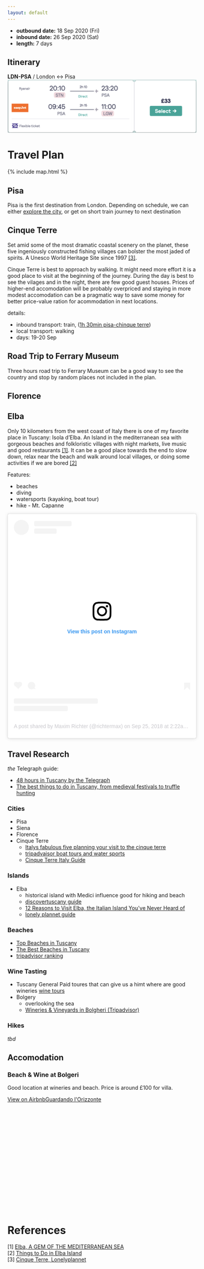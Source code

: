 ```yaml
---
layout: default
---
```


- **outbound date:** 18 Sep 2020 (Fri)
- **inbound date:** 26 Sep 2020 (Sat)
- **length:** 7 days

## Itinerary
**LDN-PSA** / London ↔ Pisa
![Flight London to Pisa](/assets/flight.png)

<div
  data-skyscanner-widget="SearchWidget"
  data-associate-id="a62db278-4fa1-4c4d-bff2-b540a6d1a917"
  data-locale="en-GB"
  data-market="GB"
  data-currency="GBP"
  data-origin-name="'London'"
  data-destination-name="'Pisa'"
  data-flight-outbound-date="2020-09-18"
  data-flight-inbound-date="2020-09-26"
></div>
<script src="https://widgets.skyscanner.net/widget-server/js/loader.js" async></script>

# Travel Plan

{% include map.html %}

## Pisa
Pisa is the first destination from London. Depending on schedule, we can either [explore the city](https://www.thecrazytourist.com/15-best-things-pisa-italy), or get on short train journey to next destination

## Cinque Terre
Set amid some of the most dramatic coastal scenery on the planet, these five ingeniously constructed fishing villages can bolster the most jaded of spirits. A Unesco World Heritage Site since 1997 [\[3\]](https://www.lonelyplanet.com/italy/cinque-terre).

Cinque Terre is best to approach by walking. It might need more effort it is a good place to visit at the beginning of the journey. During the day is best to see the vilages and in the night, there are few good guest houses. Prices of higher-end accomodation will be probably overpriced and staying in more modest accomodation can be a pragmatic way to save some money for better price-value ration for acommodation in next locations.

details:
  - inbound transport: train, ([1h 30min pisa-chinque terre](https://goo.gl/maps/hk7UzaeMxZ2pYCpy8))
  - local transport: walking
  - days: 19-20 Sep

## Road Trip to Ferrary Museum
Three hours road trip to Ferrary Museum can be a good way to see the country and stop by random places not included in the plan.

## Florence


## Elba
Only 10 kilometers from the west coast of Italy there is one of my favorite place in Tuscany: Isola d’Elba. An Island in the mediterranean sea with gorgeous beaches and folkloristic villages with night markets, live music and good restaurants [\[1\]](https://travelista.club/guides/isola-delba-a-little-paradise-in-the-sea-of-tuscany-italy/). It can be a good place towards the end to slow down, relax near the beach and walk around local villages, or doing some activities if we are bored [\[2\]](https://www.tripadvisor.co.uk/Attractions-g202314-Activities-Elba_Island_Province_of_Livorno_Tuscany.html)

Features:
  - beaches
  - diving
  - watersports (kayaking, boat tour)
  - hike - Mt. Capanne

<blockquote class="instagram-media" data-instgrm-permalink="https://www.instagram.com/p/BoJNbKEgLBz/?utm_source=ig_embed&amp;utm_campaign=loading" data-instgrm-version="12" style=" background:#FFF; border:0; border-radius:3px; box-shadow:0 0 1px 0 rgba(0,0,0,0.5),0 1px 10px 0 rgba(0,0,0,0.15); margin: 1px; max-width:540px; min-width:326px; padding:0; width:99.375%; width:-webkit-calc(100% - 2px); width:calc(100% - 2px);"><div style="padding:16px;"> <a href="https://www.instagram.com/p/BoJNbKEgLBz/?utm_source=ig_embed&amp;utm_campaign=loading" style=" background:#FFFFFF; line-height:0; padding:0 0; text-align:center; text-decoration:none; width:100%;" target="_blank"> <div style=" display: flex; flex-direction: row; align-items: center;"> <div style="background-color: #F4F4F4; border-radius: 50%; flex-grow: 0; height: 40px; margin-right: 14px; width: 40px;"></div> <div style="display: flex; flex-direction: column; flex-grow: 1; justify-content: center;"> <div style=" background-color: #F4F4F4; border-radius: 4px; flex-grow: 0; height: 14px; margin-bottom: 6px; width: 100px;"></div> <div style=" background-color: #F4F4F4; border-radius: 4px; flex-grow: 0; height: 14px; width: 60px;"></div></div></div><div style="padding: 19% 0;"></div> <div style="display:block; height:50px; margin:0 auto 12px; width:50px;"><svg width="50px" height="50px" viewBox="0 0 60 60" version="1.1" xmlns="https://www.w3.org/2000/svg" xmlns:xlink="https://www.w3.org/1999/xlink"><g stroke="none" stroke-width="1" fill="none" fill-rule="evenodd"><g transform="translate(-511.000000, -20.000000)" fill="#000000"><g><path d="M556.869,30.41 C554.814,30.41 553.148,32.076 553.148,34.131 C553.148,36.186 554.814,37.852 556.869,37.852 C558.924,37.852 560.59,36.186 560.59,34.131 C560.59,32.076 558.924,30.41 556.869,30.41 M541,60.657 C535.114,60.657 530.342,55.887 530.342,50 C530.342,44.114 535.114,39.342 541,39.342 C546.887,39.342 551.658,44.114 551.658,50 C551.658,55.887 546.887,60.657 541,60.657 M541,33.886 C532.1,33.886 524.886,41.1 524.886,50 C524.886,58.899 532.1,66.113 541,66.113 C549.9,66.113 557.115,58.899 557.115,50 C557.115,41.1 549.9,33.886 541,33.886 M565.378,62.101 C565.244,65.022 564.756,66.606 564.346,67.663 C563.803,69.06 563.154,70.057 562.106,71.106 C561.058,72.155 560.06,72.803 558.662,73.347 C557.607,73.757 556.021,74.244 553.102,74.378 C549.944,74.521 548.997,74.552 541,74.552 C533.003,74.552 532.056,74.521 528.898,74.378 C525.979,74.244 524.393,73.757 523.338,73.347 C521.94,72.803 520.942,72.155 519.894,71.106 C518.846,70.057 518.197,69.06 517.654,67.663 C517.244,66.606 516.755,65.022 516.623,62.101 C516.479,58.943 516.448,57.996 516.448,50 C516.448,42.003 516.479,41.056 516.623,37.899 C516.755,34.978 517.244,33.391 517.654,32.338 C518.197,30.938 518.846,29.942 519.894,28.894 C520.942,27.846 521.94,27.196 523.338,26.654 C524.393,26.244 525.979,25.756 528.898,25.623 C532.057,25.479 533.004,25.448 541,25.448 C548.997,25.448 549.943,25.479 553.102,25.623 C556.021,25.756 557.607,26.244 558.662,26.654 C560.06,27.196 561.058,27.846 562.106,28.894 C563.154,29.942 563.803,30.938 564.346,32.338 C564.756,33.391 565.244,34.978 565.378,37.899 C565.522,41.056 565.552,42.003 565.552,50 C565.552,57.996 565.522,58.943 565.378,62.101 M570.82,37.631 C570.674,34.438 570.167,32.258 569.425,30.349 C568.659,28.377 567.633,26.702 565.965,25.035 C564.297,23.368 562.623,22.342 560.652,21.575 C558.743,20.834 556.562,20.326 553.369,20.18 C550.169,20.033 549.148,20 541,20 C532.853,20 531.831,20.033 528.631,20.18 C525.438,20.326 523.257,20.834 521.349,21.575 C519.376,22.342 517.703,23.368 516.035,25.035 C514.368,26.702 513.342,28.377 512.574,30.349 C511.834,32.258 511.326,34.438 511.181,37.631 C511.035,40.831 511,41.851 511,50 C511,58.147 511.035,59.17 511.181,62.369 C511.326,65.562 511.834,67.743 512.574,69.651 C513.342,71.625 514.368,73.296 516.035,74.965 C517.703,76.634 519.376,77.658 521.349,78.425 C523.257,79.167 525.438,79.673 528.631,79.82 C531.831,79.965 532.853,80.001 541,80.001 C549.148,80.001 550.169,79.965 553.369,79.82 C556.562,79.673 558.743,79.167 560.652,78.425 C562.623,77.658 564.297,76.634 565.965,74.965 C567.633,73.296 568.659,71.625 569.425,69.651 C570.167,67.743 570.674,65.562 570.82,62.369 C570.966,59.17 571,58.147 571,50 C571,41.851 570.966,40.831 570.82,37.631"></path></g></g></g></svg></div><div style="padding-top: 8px;"> <div style=" color:#3897f0; font-family:Arial,sans-serif; font-size:14px; font-style:normal; font-weight:550; line-height:18px;"> View this post on Instagram</div></div><div style="padding: 12.5% 0;"></div> <div style="display: flex; flex-direction: row; margin-bottom: 14px; align-items: center;"><div> <div style="background-color: #F4F4F4; border-radius: 50%; height: 12.5px; width: 12.5px; transform: translateX(0px) translateY(7px);"></div> <div style="background-color: #F4F4F4; height: 12.5px; transform: rotate(-45deg) translateX(3px) translateY(1px); width: 12.5px; flex-grow: 0; margin-right: 14px; margin-left: 2px;"></div> <div style="background-color: #F4F4F4; border-radius: 50%; height: 12.5px; width: 12.5px; transform: translateX(9px) translateY(-18px);"></div></div><div style="margin-left: 8px;"> <div style=" background-color: #F4F4F4; border-radius: 50%; flex-grow: 0; height: 20px; width: 20px;"></div> <div style=" width: 0; height: 0; border-top: 2px solid transparent; border-left: 6px solid #f4f4f4; border-bottom: 2px solid transparent; transform: translateX(16px) translateY(-4px) rotate(30deg)"></div></div><div style="margin-left: auto;"> <div style=" width: 0px; border-top: 8px solid #F4F4F4; border-right: 8px solid transparent; transform: translateY(16px);"></div> <div style=" background-color: #F4F4F4; flex-grow: 0; height: 12px; width: 16px; transform: translateY(-4px);"></div> <div style=" width: 0; height: 0; border-top: 8px solid #F4F4F4; border-left: 8px solid transparent; transform: translateY(-4px) translateX(8px);"></div></div></div> <div style="display: flex; flex-direction: column; flex-grow: 1; justify-content: center; margin-bottom: 24px;"> <div style=" background-color: #F4F4F4; border-radius: 4px; flex-grow: 0; height: 14px; margin-bottom: 6px; width: 224px;"></div> <div style=" background-color: #F4F4F4; border-radius: 4px; flex-grow: 0; height: 14px; width: 144px;"></div></div></a><p style=" color:#c9c8cd; font-family:Arial,sans-serif; font-size:14px; line-height:17px; margin-bottom:0; margin-top:8px; overflow:hidden; padding:8px 0 7px; text-align:center; text-overflow:ellipsis; white-space:nowrap;"><a href="https://www.instagram.com/p/BoJNbKEgLBz/?utm_source=ig_embed&amp;utm_campaign=loading" style=" color:#c9c8cd; font-family:Arial,sans-serif; font-size:14px; font-style:normal; font-weight:normal; line-height:17px; text-decoration:none;" target="_blank">A post shared by Maxim Richter (@richtermax)</a> on <time style=" font-family:Arial,sans-serif; font-size:14px; line-height:17px;" datetime="2018-09-25T09:22:29+00:00">Sep 25, 2018 at 2:22am PDT</time></p></div></blockquote> <script async src="//www.instagram.com/embed.js"></script>

## Travel Research

_the_ Telegraph guide:
  - [48 hours in Tuscany by the Telegraph](https://www.telegraph.co.uk/travel/destinations/europe/italy/tuscany/articles/tuscany-expert-travel-guide/)
  - [The best things to do in Tuscany, from medieval festivals to truffle hunting](https://www.telegraph.co.uk/travel/destinations/europe/italy/tuscany/articles/tuscany-attractions/)

### Cities

- Pisa
- Siena
- Florence
- Cinque Terre
    - [Italys fabulous five planning your visit to the cinque terre](https://www.lonelyplanet.com/articles/italys-fabulous-five-planning-your-visit-to-the-cinque-terre)
    - [tripadvaisor boat tours and water sports](https://www.tripadvisor.co.uk/Attractions-g187817-Activities-c55-Cinque_Terre_Italian_Riviera_Liguria.html)
    - [Cinque Terre Italy Guide](https://www.ontheluce.com/cinque-terre-italy-guide/)

### Islands

- Elba
    - historical island with Medici influence good for hiking and beach
    - [discovertuscany guide](https://www.discovertuscany.com/elba/)
    - [12 Reasons to Visit Elba, the Italian Island You've Never Heard of
](https://theculturetrip.com/europe/italy/articles/12-reasons-to-visit-elba-the-italian-island-youve-never-heard-of)
    - [lonely plannet guide](https://www.lonelyplanet.com/italy/tuscany/elba-1335584)


### Beaches
- [Top Beaches in Tuscany](https://www.discovertuscany.com/what-to-do-in-tuscany/top-beaches-in-tuscany.html)
- [The Best Beaches in Tuscany](https://www.essentialitaly.co.uk/blog/areas-best-beaches-tuscany)
- [tripadvisor ranking](https://www.tripadvisor.co.uk/Attractions-g187893-Activities-c61-t52-Tuscany.html)

### Wine Tasting
- Tuscany General
  Paid toures that can give us a himt where are good wineries [wine tours](https://www.italyandwine.net/shared-wine-tours)
- Bolgery
  - overlooking the sea
  - [Wineries & Vineyards in Bolgheri \(Tripadvisor\)](https://www.tripadvisor.co.uk/Attractions-g1095770-Activities-c36-t132-Bolgheri_Castagneto_Carducci_Province_of_Livorno_Tuscany.html)

### Hikes
_tbd_

## Accomodation

### Beach & Wine at Bolgeri
Good location at wineries and beach. Price is around £100 for villa.
<div class="airbnb-embed-frame" data-id="10497684" data-view="home" data-hide-price="true" style="min-width:350px;height:300px;margin:auto"><a href="https://www.airbnb.co.uk/rooms/10497684?check_in=2020-09-17&amp;check_out=2020-09-18&amp;s=66&amp;unique_share_id=4440a639-4cc7-45d5-8acf-efd20e9d28bf&amp;source=embed_widget">View on Airbnb</a><a href="https://www.airbnb.co.uk/rooms/10497684?check_in=2020-09-17&amp;check_out=2020-09-18&amp;s=66&amp;unique_share_id=4440a639-4cc7-45d5-8acf-efd20e9d28bf&amp;source=embed_widget" rel="nofollow">Guardando l&#x27;Orizzonte</a><script async="" src="https://www.airbnb.co.uk/embeddable/airbnb_jssdk"></script></div>

# References
[1] [Elba, A GEM OF THE MEDITERRANEAN SEA](https://travelista.club/guides/isola-delba-a-little-paradise-in-the-sea-of-tuscany-italy/)<br>
[2] [Things to Do in Elba Island](https://www.tripadvisor.co.uk/Attractions-g202314-Activities-Elba_Island_Province_of_Livorno_Tuscany.html)<br>
[3] [Cinque Terre, Lonelyplannet](https://www.lonelyplanet.com/italy/cinque-terre)
